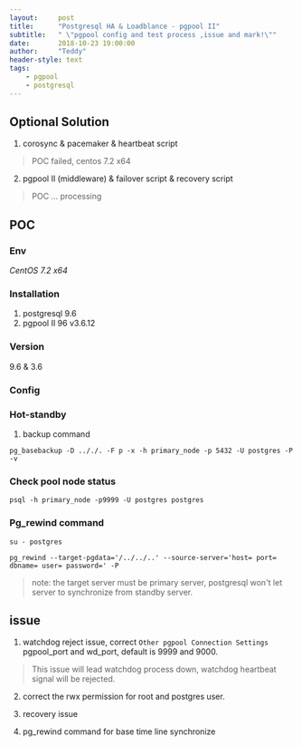 ```yaml
---
layout:     post
title:      "Postgresql HA & Loadblance - pgpool II"
subtitle:   " \"pgpool config and test process ,issue and mark!\""
date:       2018-10-23 19:00:00
author:     "Teddy"
header-style: text
tags:
    - pgpool
    - postgresql
---
```


## Optional Solution
1. corosync & pacemaker & heartbeat script
> POC failed, centos 7.2 x64
2. pgpool II (middleware) & failover script & recovery script
> POC ... processing

## POC

### Env
*CentOS 7.2 x64*

### Installation
1. postgresql 9.6
2. pgpool II 96 v3.6.12

### Version
9.6 & 3.6

### Config

### Hot-standby
1. backup command
```
pg_basebackup -D .././. -F p -x -h primary_node -p 5432 -U postgres -P -v
```

### Check pool node status
```
psql -h primary_node -p9999 -U postgres postgres
```

### Pg_rewind command
```
su - postgres

pg_rewind --target-pgdata='/../../..' --source-server='host= port= dbname= user= password=' -P
```
> note: the target server must be primary server, postgresql won't let server to synchronize from standby server.

## issue

1. watchdog reject issue, correct `Other pgpool Connection Settings` pgpool_port and wd_port, default is 9999 and 9000.
> This issue will lead watchdog process down, watchdog heartbeat signal will be rejected.

2. correct the rwx permission for root and postgres user.

3. recovery issue

4. pg_rewind command for base time line synchronize

